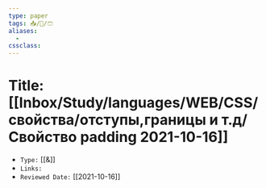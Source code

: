 ```yaml
---
type: paper
tags: 📥️/📜️/🩳
aliases:
  - 
cssclass: 
---
```




# Title: **[[Inbox/Study/languages/WEB/CSS/свойства/отступы,границы и т.д/Свойство padding 2021-10-16]]**
- `Type:` [[&]]
- `Links:`
- `Reviewed Date:` [[2021-10-16]]

